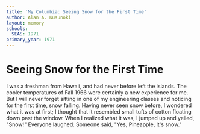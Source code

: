 ```yaml
---
title: 'My Columbia: Seeing Snow for the First Time'
author: Alan A. Kusunoki
layout: memory
schools:
  SEAS: 1971
primary_year: 1971
---
```

# Seeing Snow for the First Time

I was a freshman from Hawaii, and had never before left the islands. The cooler temperatures of Fall 1966 were certainly a new experience for me. But I will never forget sitting in one of my engineering classes and noticing for the first time, snow falling. Having never seen snow before, I wondered what it was at first; I thought that it resembled small tufts of cotton floating down past the window.  When I realized what it was, I jumped up and yelled, "Snow!" Everyone laughed. Someone said, "Yes, Pineapple, it's snow."

